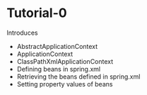 # Tutorial-0

Introduces
- AbstractApplicationContext
- ApplicationContext
- ClassPathXmlApplicationContext
- Defining beans in spring.xml
- Retrieving the beans defined in spring.xml
- Setting property values of beans